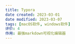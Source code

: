 ```yaml
---
title: Typora
date created: 2023-03-01
date modified: 2023-03-07
tags: [macOS软件, windows软件]
评价: 4
作用: 最强markdown可视化编辑器
---
```

